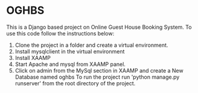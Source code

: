 # OGHBS
This is a Django based project on Online Guest House Booking System. To use this code follow the instructions below:
1. Clone the project in a folder and create a virtual environment.
2. Install mysqlclient in the virtual environment
3. Install XAAMP
4. Start Apache and mysql from XAAMP panel.
5. Click on admin from the MySql section in XAAMP and create a New Database named oghbs
To run the project run 'python manage.py runserver' from the root directory of the project.
